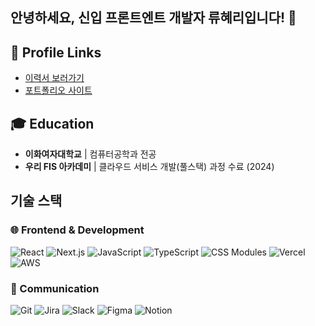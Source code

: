 ## 안녕하세요, 신입 프론트엔트 개발자 류혜리입니다! 👋


## 📌 Profile Links
- [이력서 보러가기](https://www.rallit.com/hub/resumes/1167882)
- [포트폴리오 사이트](https://hyeri-front-portfolio.vercel.app/)

  
## 🎓 Education
- **이화여자대학교** | 컴퓨터공학과 전공
- **우리 FIS 아카데미** | 클라우드 서비스 개발(풀스택) 과정 수료 (2024)

## 기술 스택

### 🌐 Frontend & Development
![React](https://img.shields.io/badge/React-61DAFB?style=for-the-badge&logo=react&logoColor=black)
![Next.js](https://img.shields.io/badge/Next.js-000000?style=for-the-badge&logo=next.js&logoColor=white)
![JavaScript](https://img.shields.io/badge/JavaScript-F7DF1E?style=for-the-badge&logo=javascript&logoColor=black)
![TypeScript](https://img.shields.io/badge/TypeScript-3178C6?style=for-the-badge&logo=typescript&logoColor=white)
![CSS Modules](https://img.shields.io/badge/CSS_Modules-000000?style=for-the-badge&logo=css3&logoColor=white)
![Vercel](https://img.shields.io/badge/Vercel-000000?style=for-the-badge&logo=vercel&logoColor=white)
![AWS](https://img.shields.io/badge/AWS-232F3E?style=for-the-badge&logo=amazon-aws&logoColor=white)

### 🔄 Communication
![Git](https://img.shields.io/badge/Git-F05032?style=for-the-badge&logo=git&logoColor=white)
![Jira](https://img.shields.io/badge/Jira-0052CC?style=for-the-badge&logo=jira&logoColor=white)
![Slack](https://img.shields.io/badge/Slack-4A154B?style=for-the-badge&logo=slack&logoColor=white)
![Figma](https://img.shields.io/badge/Figma-F24E1E?style=for-the-badge&logo=figma&logoColor=white)
![Notion](https://img.shields.io/badge/Notion-000000?style=for-the-badge&logo=notion&logoColor=white)
